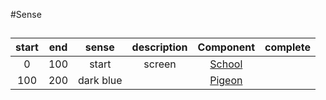 #Sense

##

start | end | sense | description | Component | complete
:----:|:---:|:-----:|:-----------:|:---------:|:--------:
0 |100 | start | screen | [School] |
100 | 200 | dark blue | | [Pigeon] |
[School]: Obstacle.md/#school
[Pigeon]: Obstacle.md/#pigeon
